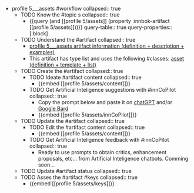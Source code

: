 
- profile 5___assets #workflow
   collapsed:: true
  - TODO Know the #topic s
    collapsed:: true
    - {{query (and [[profile 5/assets]] (property :innbok-artifact [[profile 5/assets]]))}}
      query-table:: true
      query-properties:: [:block]
  - TODO Understand the #artifact
    collapsed:: true
    - [profile 5___assets artifact information (definition + description + examples)](https://go.innbok.com/#/page/innBoK%2Fprofile-%28id%29%2Fassets%2Finfo)
    - This artifact has type list and uses the following #classes: [asset (definition + template + list)](https://go.innbok.com/#/page/innBoK%2Fclass%2Fasset)
  - TODO Create the #artifact
     collapsed:: true
    - TODO Ideate #artifact content
      collapsed:: true
      - {{embed [[profile 5/assets/content]]}}
    - TODO Get Artificial Inteligence suggestions with #innCoPilot
      collapsed:: true
      - Copy the prompt below and paste it on [chatGPT](https://chat.openai.com) and/or [Google Bard](https://bard.google.com/chat)
      - {{embed [[profile 5/assets/innCoPilot]]}}
  - TODO Update the #artifact
    collapsed:: true
    - TODO Edit the #artifact content
     collapsed:: true
      - {{embed [[profile 5/assets/content]]}}
    - TODO Get Artificial Inteligence feedback with #innCoPilot
      collapsed:: true
      - Ready to use prompts to obtain critics, enhancement proposals, etc... from Artificial Inteligence chatbots. Comming soon...
  - TODO Update #artifact status
    collapsed:: true
  - TODO Asses the #artifact #keys
    collapsed:: true
    - {{embed [[profile 5/assets/keys]]}}








